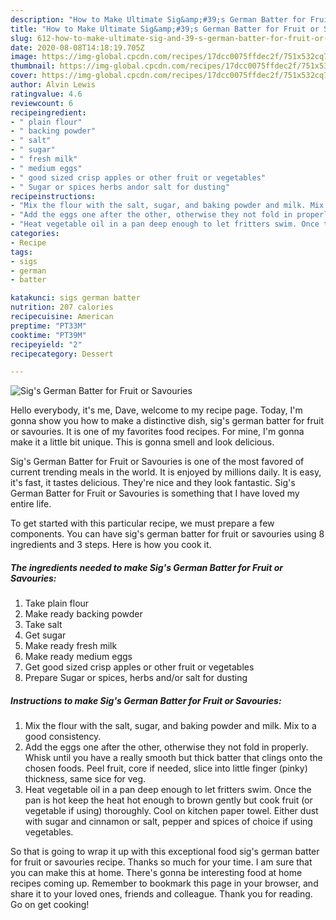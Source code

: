 ```yaml
---
description: "How to Make Ultimate Sig&amp;#39;s German Batter for Fruit or Savouries"
title: "How to Make Ultimate Sig&amp;#39;s German Batter for Fruit or Savouries"
slug: 612-how-to-make-ultimate-sig-and-39-s-german-batter-for-fruit-or-savouries
date: 2020-08-08T14:18:19.705Z
image: https://img-global.cpcdn.com/recipes/17dcc0075ffdec2f/751x532cq70/sigs-german-batter-for-fruit-or-savouries-recipe-main-photo.jpg
thumbnail: https://img-global.cpcdn.com/recipes/17dcc0075ffdec2f/751x532cq70/sigs-german-batter-for-fruit-or-savouries-recipe-main-photo.jpg
cover: https://img-global.cpcdn.com/recipes/17dcc0075ffdec2f/751x532cq70/sigs-german-batter-for-fruit-or-savouries-recipe-main-photo.jpg
author: Alvin Lewis
ratingvalue: 4.6
reviewcount: 6
recipeingredient:
- " plain flour"
- " backing powder"
- " salt"
- " sugar"
- " fresh milk"
- " medium eggs"
- " good sized crisp apples or other fruit or vegetables"
- " Sugar or spices herbs andor salt for dusting"
recipeinstructions:
- "Mix the flour with the salt, sugar, and baking powder and milk. Mix to a good consistency."
- "Add the eggs one after the other, otherwise they not fold in properly. Whisk until you have a really smooth but thick batter that clings onto the chosen foods. Peel fruit, core if needed, slice into little finger (pinky) thickness, same sice for veg."
- "Heat vegetable oil in a pan deep enough to let fritters swim. Once the pan is hot keep the heat hot enough to brown gently but cook fruit (or vegetable if using) thoroughly. Cool on kitchen paper towel. Either dust with sugar and cinnamon or salt, pepper and spices of choice if using vegetables."
categories:
- Recipe
tags:
- sigs
- german
- batter

katakunci: sigs german batter 
nutrition: 207 calories
recipecuisine: American
preptime: "PT33M"
cooktime: "PT39M"
recipeyield: "2"
recipecategory: Dessert

---
```



![Sig&#39;s German Batter for Fruit or Savouries](https://img-global.cpcdn.com/recipes/17dcc0075ffdec2f/751x532cq70/sigs-german-batter-for-fruit-or-savouries-recipe-main-photo.jpg)

Hello everybody, it's me, Dave, welcome to my recipe page. Today, I'm gonna show you how to make a distinctive dish, sig&#39;s german batter for fruit or savouries. It is one of my favorites food recipes. For mine, I'm gonna make it a little bit unique. This is gonna smell and look delicious.

Sig&#39;s German Batter for Fruit or Savouries is one of the most favored of current trending meals in the world. It is enjoyed by millions daily. It is easy, it's fast, it tastes delicious. They're nice and they look fantastic. Sig&#39;s German Batter for Fruit or Savouries is something that I have loved my entire life.




To get started with this particular recipe, we must prepare a few components. You can have sig&#39;s german batter for fruit or savouries using 8 ingredients and 3 steps. Here is how you cook it.

##### The ingredients needed to make Sig&#39;s German Batter for Fruit or Savouries:

1. Take  plain flour
1. Make ready  backing powder
1. Take  salt
1. Get  sugar
1. Make ready  fresh milk
1. Make ready  medium eggs
1. Get  good sized crisp apples or other fruit or vegetables
1. Prepare  Sugar or spices, herbs and/or salt for dusting




##### Instructions to make Sig&#39;s German Batter for Fruit or Savouries:

1. Mix the flour with the salt, sugar, and baking powder and milk. Mix to a good consistency.
1. Add the eggs one after the other, otherwise they not fold in properly. Whisk until you have a really smooth but thick batter that clings onto the chosen foods. Peel fruit, core if needed, slice into little finger (pinky) thickness, same sice for veg.
1. Heat vegetable oil in a pan deep enough to let fritters swim. Once the pan is hot keep the heat hot enough to brown gently but cook fruit (or vegetable if using) thoroughly. Cool on kitchen paper towel. Either dust with sugar and cinnamon or salt, pepper and spices of choice if using vegetables.




So that is going to wrap it up with this exceptional food sig&#39;s german batter for fruit or savouries recipe. Thanks so much for your time. I am sure that you can make this at home. There's gonna be interesting food at home recipes coming up. Remember to bookmark this page in your browser, and share it to your loved ones, friends and colleague. Thank you for reading. Go on get cooking!
